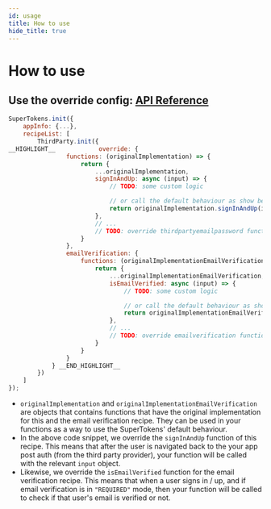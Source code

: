 ```yaml
---
id: usage
title: How to use
hide_title: true
---
```


# How to use

## Use the override config: [API Reference](/docs/auth-react/thirdparty/override/functions)

<!--DOCUSAURUS_CODE_TABS-->
<!--ReactJS-->
```js
SuperTokens.init({
    appInfo: {...},
    recipeList: [
        ThirdParty.init({
__HIGHLIGHT__            override: {
                functions: (originalImplementation) => {
                    return {
                        ...originalImplementation,
                        signInAndUp: async (input) => {
                            // TODO: some custom logic

                            // or call the default behaviour as show below
                            return originalImplementation.signInAndUp(input);
                        },
                        // ...
                        // TODO: override thirdpartyemailpassword functions here
                    }
                },
                emailVerification: {
                    functions: (originalImplementationEmailVerification) => {
                        return {
                            ...originalImplementationEmailVerification,
                            isEmailVerified: async (input) => {
                                // TODO: some custom logic

                                // or call the default behaviour as show below
                                return originalImplementationEmailVerification.isEmailVerified(input);
                            },
                            // ...
                            // TODO: override emailverification functions here
                        }
                    }
                }
            } __END_HIGHLIGHT__
        })
    ]
});
```
<!--END_DOCUSAURUS_CODE_TABS-->

- `originalImplementation` and `originalImplementationEmailVerification` are objects that contains functions that have the original implementation for this and the email verification recipe. They can be used in your functions as a way to use the SuperTokens' default behaviour.
- In the above code snippet, we override the `signInAndUp` function of this recipe. This means that after the user is navigated back to the your app post auth (from the third party provider), your function will be called with the relevant `input` object.
- Likewise, we override the `isEmailVerified` function for the email verification recipe. This means that when a user signs in / up, and if email verification is in `"REQUIRED"` mode, then your function will be called to check if that user's email is verified or not.